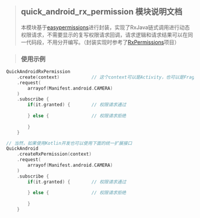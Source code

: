 > ## quick_android_rx_permission 模块说明文档
>
> 本模块基于[easypermissions](https://github.com/googlesamples/easypermissions)进行封装，实现了RxJava链式调用进行动态权限请求，不需要显示的复写权限请求回调，请求逻辑和请求结果可以在同一代码段，不用分开编写。（封装实现时参考了[RxPermissions](https://github.com/tbruyelle/RxPermissions)项目）



> ### 使用示例

```kotlin
QuickAndroidRxPermission
	.create(context)			// 这个context可以是Activity，也可以是Fragment
	.request(
        arrayof(Manifest.android.CAMERA)
    )
	.subscribe {
        if(it.granted) {		// 权限请求通过
            
        } else {				// 权限请求拒绝
            
        }
	}

// 当然，如果使用Kotlin开发也可以使用下面的统一扩展接口
QuickAndroid
	.createRxPermission(context)
	.request(
        arrayof(Manifest.android.CAMERA)
    )
	.subscribe {
        if(it.granted) {		// 权限请求通过
            
        } else {				// 权限请求拒绝
            
        }
	}
```

